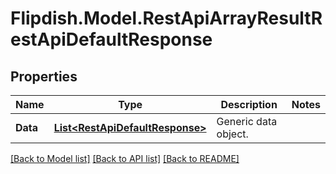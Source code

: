 # Flipdish.Model.RestApiArrayResultRestApiDefaultResponse
## Properties

Name | Type | Description | Notes
------------ | ------------- | ------------- | -------------
**Data** | [**List&lt;RestApiDefaultResponse&gt;**](RestApiDefaultResponse.md) | Generic data object. | 

[[Back to Model list]](../README.md#documentation-for-models) [[Back to API list]](../README.md#documentation-for-api-endpoints) [[Back to README]](../README.md)

